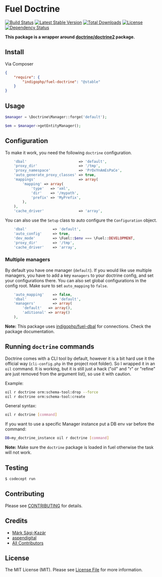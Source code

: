# Fuel Doctrine

[![Build Status](https://travis-ci.org/indigophp/fuel-doctrine.svg?branch=develop)](https://travis-ci.org/indigophp/fuel-doctrine)
[![Latest Stable Version](https://poser.pugx.org/indigophp/fuel-doctrine/v/stable.png)](https://packagist.org/packages/indigophp/fuel-doctrine)
[![Total Downloads](https://poser.pugx.org/indigophp/fuel-doctrine/downloads.png)](https://packagist.org/packages/indigophp/fuel-doctrine)
[![License](https://poser.pugx.org/indigophp/fuel-doctrine/license.png)](https://packagist.org/packages/indigophp/fuel-doctrine)
[![Dependency Status](http://www.versioneye.com/user/projects/53f01cd113bb060798000815/badge.svg?style=flat)](http://www.versioneye.com/user/projects/53f01cd113bb060798000815)

**This package is a wrapper around [doctrine/doctrine2](https://github.com/doctrine/doctrine2) package.**


## Install

Via Composer

``` json
{
    "require": {
        "indigophp/fuel-doctrine": "@stable"
    }
}
```


## Usage

``` php
$manager = \Doctrine\Manager::forge('default');

$em = $manager->getEntityManager();
```


## Configuration

To make it work, you need the following `doctrine` configuration.

``` php
	'dbal'                        => 'default',
	'proxy_dir'                   => '/tmp',
	'proxy_namespace'             => 'PrOxYnAmEsPaCe',
	'auto_generate_proxy_classes' => true,
	'mappings'                    => array(
		'mapping' => array(
			'type'   => 'xml',
			'dir'    => '/mypath',
			'prefix' => 'MyPrefix',
		),
	),
	'cache_driver'                => 'array',
```

You can also use the `Setup` class to auto configure the `Configuration` object.

``` php
	'dbal'            => 'default',
	'auto_config'     => true,
	'dev_mode'        => \Fuel::$env === \Fuel::DEVELOPMENT,
	'proxy_dir'       => '/tmp',
	'cache_driver'    => 'array',
```


### Multiple managers

By default you have one manager (`default`). If you would like use multiple managers, you have to add a key `managers` to your doctrine config, and set your configurations there. You can also set global configurations in the config root. Make sure to set `auto_mapping` to `false`.

``` php
	'auto_mapping'    => false,
	'dbal'            => 'default',
	'managers'        => array(
		'default'   => array(),
		'aditional' => array()
	),
```


**Note:** This package uses [indigophp/fuel-dbal](https://github.com/indigophp/fuel-dbal) for connections. Check the package documentation.


## Running `doctrine` commands

Doctrine comes with a CLI tool by default, however it is a bit hard use it the official way (`cli-config.php` in the project root folder). So I wrapped it in an `oil` command. It is working, but it is still just a hack ("oil" and "r" or "refine" are just removed from the argument list), so use it with caution.

Example:
``` bash
oil r doctrine orm:schema-tool:drop --force
oil r doctrine orm:schema-tool:create
```

General syntax:
``` bash
oil r doctrine [command]
```

If you want to use a specific Manager instance put a DB env var before the command:
``` bash
DB=my_doctrine_instance oil r doctrine [command]
```

**Note:** Make sure the `doctrine` package is loaded in fuel otherwise the task will not work.


## Testing

``` bash
$ codecept run
```


## Contributing

Please see [CONTRIBUTING](https://github.com/indigophp/fuel-doctrine/blob/develop/CONTRIBUTING.md) for details.


## Credits

- [Márk Sági-Kazár](https://github.com/sagikazarmark)
- [aspendigital](https://github.com/aspendigital/fuel-doctrine2)
- [All Contributors](https://github.com/indigophp/fuel-doctrine/contributors)


## License

The MIT License (MIT). Please see [License File](https://github.com/indigophp/fuel-doctrine/blob/develop/LICENSE) for more information.
